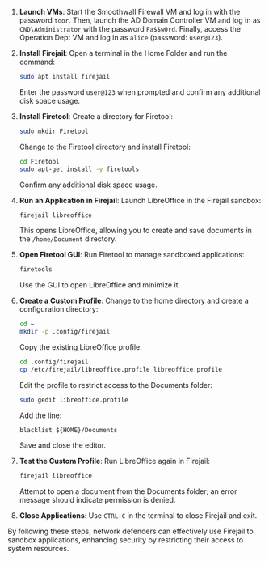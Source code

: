 1. **Launch VMs**: Start the Smoothwall Firewall VM and log in with the password `toor`. Then, launch the AD Domain Controller VM and log in as `CND\Administrator` with the password `Pa$$w0rd`. Finally, access the Operation Dept VM and log in as `alice` (password: `user@123`).

2. **Install Firejail**: Open a terminal in the Home Folder and run the command:
   ```bash
   sudo apt install firejail
   ```
   Enter the password `user@123` when prompted and confirm any additional disk space usage.

3. **Install Firetool**: Create a directory for Firetool:
   ```bash
   sudo mkdir Firetool
   ```
   Change to the Firetool directory and install Firetool:
   ```bash
   cd Firetool
   sudo apt-get install -y firetools
   ```
   Confirm any additional disk space usage.

4. **Run an Application in Firejail**: Launch LibreOffice in the Firejail sandbox:
   ```bash
   firejail libreoffice
   ```
   This opens LibreOffice, allowing you to create and save documents in the `/home/Document` directory.

5. **Open Firetool GUI**: Run Firetool to manage sandboxed applications:
   ```bash
   firetools
   ```
   Use the GUI to open LibreOffice and minimize it.

6. **Create a Custom Profile**: Change to the home directory and create a configuration directory:
   ```bash
   cd ~
   mkdir -p .config/firejail
   ```
   Copy the existing LibreOffice profile:
   ```bash
   cd .config/firejail
   cp /etc/firejail/libreoffice.profile libreoffice.profile
   ```
   Edit the profile to restrict access to the Documents folder:
   ```bash
   sudo gedit libreoffice.profile
   ```
   Add the line:
   ```plaintext
   blacklist ${HOME}/Documents
   ```
   Save and close the editor.

7. **Test the Custom Profile**: Run LibreOffice again in Firejail:
   ```bash
   firejail libreoffice
   ```
   Attempt to open a document from the Documents folder; an error message should indicate permission is denied.

8. **Close Applications**: Use `CTRL+C` in the terminal to close Firejail and exit.

By following these steps, network defenders can effectively use Firejail to sandbox applications, enhancing security by restricting their access to system resources.